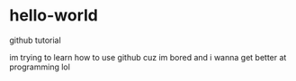 # hello-world
github tutorial

im trying to learn how to use github cuz im bored and i wanna get better at programming lol
